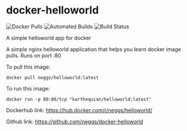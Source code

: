 # docker-helloworld

![Docker Pulls](https://img.shields.io/docker/pulls/karthequian/helloworld.svg) ![Automated Builds](https://img.shields.io/docker/automated/karthequian/helloworld.svg) ![Build Status](https://img.shields.io/docker/build/karthequian/helloworld.svg )

A simple helloworld app for docker

A simple nginx helloworld application that helps you learn docker image pulls. Runs on port :80

To pull this image:
```
docker pull neggs/helloworld:latest
```

To run this image:
```
docker run -p 80:80/tcp "karthequian/helloworld:latest"
```

Dockerhub link: https://hub.docker.com/r/neggs/helloworld/

Github link: https://github.com/neggs/docker-helloworld
